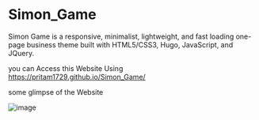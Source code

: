 # Simon_Game

Simon Game is a responsive, minimalist, lightweight, and fast loading one-page business theme built with HTML5/CSS3, Hugo, JavaScript, and JQuery.

you can Access this Website Using https://pritam1729.github.io/Simon_Game/

some glimpse of the Website

![image](https://user-images.githubusercontent.com/106548018/218744541-a3bfa900-f854-460f-81dc-2ba1f261a01e.png)

